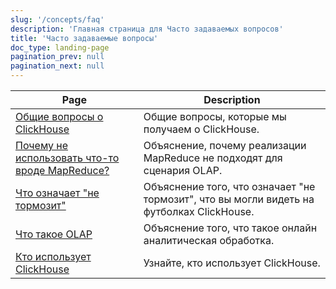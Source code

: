 ```yaml
---
slug: '/concepts/faq'
description: 'Главная страница для Часто задаваемых вопросов'
title: 'Часто задаваемые вопросы'
doc_type: landing-page
pagination_prev: null
pagination_next: null
---
```

| Page                                                          | Description                                                                            |
|---------------------------------------------------------------|----------------------------------------------------------------------------------------|
| [Общие вопросы о ClickHouse](general/index.md)                | Общие вопросы, которые мы получаем о ClickHouse.                                      |
| [Почему не использовать что-то вроде MapReduce?](general/mapreduce.md) | Объяснение, почему реализации MapReduce не подходят для сценария OLAP.                |
| [Что означает "не тормозит"](general/ne-tormozit.md)         | Объяснение того, что означает "не тормозит", что вы могли видеть на футболках ClickHouse. |
| [Что такое OLAP](general/olap.md)                            | Объяснение того, что такое онлайн аналитическая обработка.                            |
| [Кто использует ClickHouse](general/who-is-using-clickhouse.md) | Узнайте, кто использует ClickHouse.                                                  |